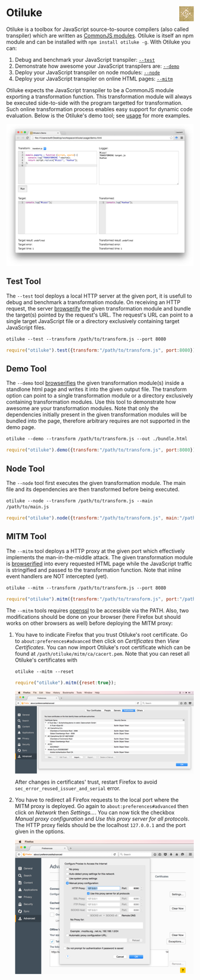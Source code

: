 # Otiluke <img src="img/otiluke.png" align="right" alt="otiluke-logo" title="Resilient Sphere of Otiluke">

Otiluke is a toolbox for JavaScript source-to-source compilers (also called transpiler) which are written as [CommonJS modules](http://www.commonjs.org/).
Otiluke is itself an npm module and can be installed with `npm install otiluke -g`.
With Otiluke you can:

1. Debug and benchmark your JavaScript transpiler: [`--test`](#test-tool)
2. Demonstrate how awesome your JavaScript transpilers are: [`--demo`](#demo-tool)
3. Deploy your JavaScript transpiler on node modules: [`--node`](#node-tool)
4. Deploy your JavaScript transpiler on online HTML pages: [`--mitm`](#mitm-tool)

Otiluke expects the JavaScript transpiler to be a CommonJS module exporting a transformation function.
This transformation module will always be executed side-to-side with the program targetted for transformation.
Such online transformation process enables easy support for dynamic code evaluation.
Below is the Otiluke's demo tool; see [usage](./usage) for more examples.

<img src="img/demo.png" align="center" alt="demonstration" title="Otiluke's demo tool"/>

## Test Tool

The `--test` tool deploys a local HTTP server at the given port, it is usefull to debug and benchmark a transformation module. 
On receiving an HTTP request, the server [browserify](http://browserify.org/) the given transformation module and bundle the target(s) pointed by the request's URL.
The request's URL can point to a single target JavaScript file or a directory exclusively containing target JavaScript files.

```shell
otiluke --test --transform /path/to/transform.js --port 8080
```
```javascript
require("otiluke").test({transform:"/path/to/transform.js", port:8080});
```

## Demo Tool

The `--demo` tool [browserifies](http://browserify.org/) the given transformation module(s) inside a standlone html page and writes it into the given output file.
The transform option can point to a single transformation module or a directory exclusively containing transformation modules.
Use this tool to demonstrate how awesome are your transformation modules.
Note that only the dependencies initially present in the given transformation modules will be bundled into the page, therefore arbitrary requires are not supported in the demo page.

```shell
otiluke --demo --transform /path/to/transform.js --out ./bundle.html
```
```javascript
require("otiluke").demo({transform:"/path/to/transform.js", port:8080});
```

## Node Tool

The `--node` tool first executes the given transformation module.
The main file and its dependencies are then transformed before being executed.

```shell
otiluke --node --transform /path/to/transform.js --main /path/to/main.js
```
```javascript
require("otiluke").node({transform:"/path/to/transform.js", main:"/path/to/main.js"});
```

## MITM Tool

The `--mitm` tool deploys a HTTP proxy at the given port which effectively implements the man-in-the-middle attack.
The given transformation module is [browserified](http://browserify.org/) into every requested HTML page while the JavaScript traffic is stringified and passed to the transformation function.
Note that inline event handlers are NOT intercepted (yet).

```shell
otiluke --mitm --transform /path/to/transform.js --port 8080
```
```javascript
require("otiluke").mitm({transform:"/path/to/transform.js", port:"/path/to/main.js"});
```

The `--mitm` tools requires [openssl](https://www.openssl.org/) to be accessible via the PATH.
Also, two modifications should be done on your browser (here Firefox but should works on other browsers as well) before deploying the MITM proxy:

1. You have to indicate Firefox that you trust Otiluke's root certificate.
   Go to `about:preferences#advanced` then click on *Certificates* then *View Certificates*.
   You can now import Otiluke's root certificate which can be found at `/path/otiluke/mitm/ca/cacert.pem`.
   Note that you can reset all Otiluke's certificates with

    ```shell
    otiluke --mitm --reset
    ```
    ```javascript
    require("otiluke").mitm({reset:true});
    ```

   <img src="img/firefox-cert.png" align="center" alt="firefox certificate" title="Firefox's certificate"/>

   After changes in certificates' trust, restart Firefox to avoid `sec_error_reused_issuer_and_serial` error.

2. You have to redirect all Firefox requests to the local port where the MITM proxy is deployed.
   Go again to `about:preferences#advanced` then click on *Network* then *Settings...*.
   You can now tick the checkbox *Manual proxy configuration* and *Use this proxy server for all protocols*.
   The HTTP proxy fields should be the localhost `127.0.0.1` and the port given in the options.

   <img src="img/firefox-proxy.png" align="center" alt="firefox proxy" title="Firefox's proxy settings"/>

